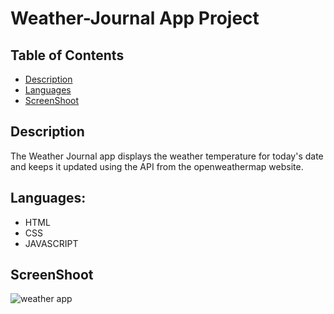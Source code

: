 # Weather-Journal App Project

## Table of Contents

* [Description](#description)
* [Languages](#languages)
* [ScreenShoot](#screenshoot)


## Description 
The Weather Journal app displays the weather temperature for today's date and keeps it updated using the API from the openweathermap website.

## Languages:
* HTML
* CSS
* JAVASCRIPT

## ScreenShoot
![weather app](https://user-images.githubusercontent.com/114902383/219881248-73d49b80-862f-4fd9-86fc-885a13443cf0.PNG)
